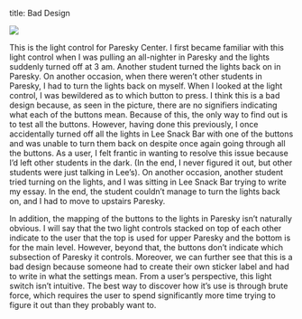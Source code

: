 title: Bad Design

<img src="{{ site.baseurl }}/img/bad.jpg" data-rotate="90"/>

This is the light control for Paresky Center. I first became familiar with this light control when I was pulling an all-nighter in Paresky and the lights suddenly turned off at 3 am. Another student turned the lights back on in Paresky. On another occasion, when there weren’t other students in Paresky, I had to turn the lights back on myself. When I looked at the light control, I was bewildered as to which button to press. I think this is a bad design because, as seen in the picture, there are no signifiers indicating what each of the buttons mean. Because of this, the only way to find out is to test all the buttons. However, having done this previously, I once accidentally turned off all the lights in Lee Snack Bar with one of the buttons and was unable to turn them back on despite once again going through all the buttons. As a user, I felt frantic in wanting to resolve this issue because I’d left other students in the dark. (In the end, I never figured it out, but other students were just talking in Lee’s). On another occasion, another student tried turning on the lights, and I was sitting in Lee Snack Bar trying to write my essay. In the end, the student couldn’t manage to turn the lights back on, and I had to move to upstairs Paresky. 

In addition, the mapping of the buttons to the lights in Paresky isn’t naturally obvious. I will say that the two light controls stacked on top of each other indicate to the user that the top is used for upper Paresky and the bottom is for the main level. However, beyond that, the buttons don’t indicate which subsection of Paresky it controls. Moreover, we can further see that this is a bad design because someone had to create their own sticker label and had to write in what the settings mean. From a user’s perspective, this light switch isn’t intuitive. The best way to discover how it’s use is through brute force, which requires the user to spend significantly more time trying to figure it out than they probably want to.

